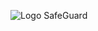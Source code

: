 ![Logo SafeGuard](https://github.com/lukninja97/SafeGuardPro/assets/31529793/01f9b754-eae7-44f3-a96c-9af22a0788e7)
